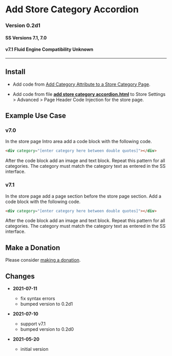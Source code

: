 # Add Store Category Accordion

### Version 0.2d1

#### SS Versions 7.1, 7.0

#### v7.1 Fluid Engine Compatibility Unknown

---

## Install

* Add code from
  [Add Category Attribute to a Store Category Page](https://github.com/tomsWebConsulting/twcsl/tree/main/Add%20Category%20Attribute%20to%20a%20Store%20Category%20Page).
  
* Add code from file
  **[add store category accordion.html](add%20store%20category%20accordion.html#L1)**
  to Store Settings > Advanced > Page Header Code Injection for the store page.

## Example Use Case

### v7.0

​In the store page Intro area add a code block with the following code.

```html
<div category="[enter category here between double quotes]"></div>
```

After the code block add an image and text block. Repeat this pattern for all
categories. The category must match the category text as entered in the SS
interface.

### v7.1

​In the store page add a page section before the store page section. Add a code
block with the following code.

```html
<div category="[enter category here between double quotes]"></div>
```

After the code block add an image and text block. Repeat this pattern for all
categories. The category must match the category text as entered in the SS
interface.

## Make a Donation

Please consider
[making a donation](https://github.com/tomsWebConsulting/twcsl#make-a-donation).

## Changes

* **2021-07-11**

  * fix syntax errors
  * bumped version to 0.2d1
  
* **2021-07-10**

  * support v7.1
  * bumped version to 0.2d0
  
* **2021-05-20**

  * initial version

